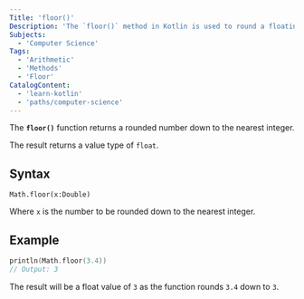 ```yaml
---
Title: 'floor()'
Description: 'The `floor()` method in Kotlin is used to round a floating-point to a nearest lowest integer value'
Subjects:
  - 'Computer Science'
Tags:
  - 'Arithmetic'
  - 'Methods'
  - 'Floor'
CatalogContent:
  - 'learn-kotlin'
  - 'paths/computer-science'
---
```


The **`floor()`** function returns a rounded number down to the nearest integer.

The result returns a value type of `float`.

## Syntax

```pseudo
Math.floor(x:Double)
```

Where `x` is the number to be rounded down to the nearest integer.

## Example

```kotlin
println(Math.floor(3.4))
// Output: 3
```

The result will be a float value of `3` as the function rounds `3.4` down to `3`.


